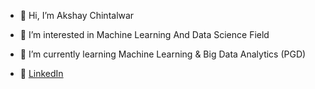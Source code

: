 

- 👋 Hi, I’m Akshay Chintalwar
- 👀 I’m interested in Machine Learning And Data Science Field
- 🌱 I’m currently learning Machine Learning & Big Data Analytics (PGD)

- :office: [LinkedIn](https://www.linkedin.com/in/akshay080/)

<!---
akshay7276/akshay7276 is a ✨ special ✨ repository because its `README.md` (this file) appears on your GitHub profile.
You can click the Preview link to take a look at your changes.
--->
